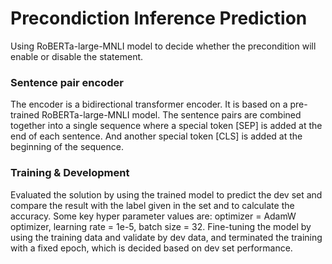 # Precondiction Inference Prediction
Using RoBERTa-large-MNLI model to decide whether the precondition will enable or disable the statement.

### Sentence pair encoder ###
The encoder is a bidirectional transformer encoder. It is based on a pre-trained RoBERTa-large-MNLI model. The sentence pairs are combined together into a single sequence where a special token [SEP] is added at the end of each sentence. And another special token [CLS] is added at the beginning of the sequence. 

### Training & Development ###
Evaluated the solution by using the trained model to predict the dev set and compare the result with the label given in the set and to calculate the accuracy. Some key hyper parameter values are: optimizer = AdamW optimizer, learning rate = 1e-5, batch size = 32. Fine-tuning the model by using the training data and validate by dev data, and terminated the training with a fixed epoch, which is decided based on dev set performance. 
